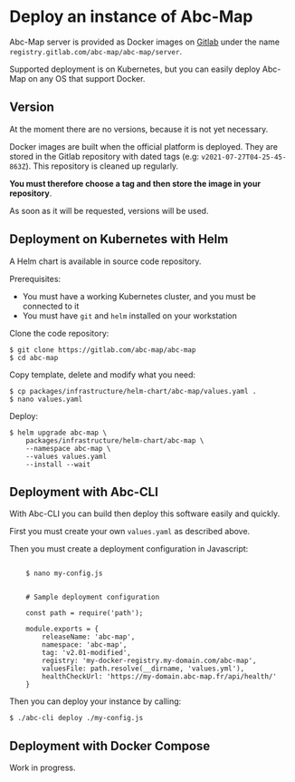 # Deploy an instance of Abc-Map

Abc-Map server is provided as Docker images on [Gitlab](https://gitlab.com/abc-map/abc-map/container_registry) 
under the name `registry.gitlab.com/abc-map/abc-map/server`.

Supported deployment is on Kubernetes, but you can easily deploy Abc-Map on any OS that support Docker.


## Version

At the moment there are no versions, because it is not yet necessary. 

Docker images are built when the official platform is deployed. They are stored in the Gitlab repository with dated tags
(e.g: `v2021-07-27T04-25-45-863Z`). This repository is cleaned up regularly.

**You must therefore choose a tag and then store the image in your repository**.  

As soon as it will be requested, versions will be used.


## Deployment on Kubernetes with Helm

A Helm chart is available in source code repository.  

Prerequisites:  
- You must have a working Kubernetes cluster, and you must be connected to it
- You must have `git` and `helm` installed on your workstation


Clone the code repository:  

    $ git clone https://gitlab.com/abc-map/abc-map
    $ cd abc-map


Copy template, delete and modify what you need:  

    $ cp packages/infrastructure/helm-chart/abc-map/values.yaml .
    $ nano values.yaml


Deploy:  
    
    $ helm upgrade abc-map \
        packages/infrastructure/helm-chart/abc-map \
        --namespace abc-map \
        --values values.yaml 
        --install --wait


## Deployment with Abc-CLI

With Abc-CLI you can build then deploy this software easily and quickly.   

First you must create your own `values.yaml` as described above.  

Then you must create a deployment configuration in Javascript:   
```
    
    $ nano my-config.js

    
    # Sample deployment configuration
    
    const path = require('path');
    
    module.exports = {
        releaseName: 'abc-map',
        namespace: 'abc-map',
        tag: 'v2.01-modified',
        registry: 'my-docker-registry.my-domain.com/abc-map',
        valuesFile: path.resolve(__dirname, 'values.yml'),
        healthCheckUrl: 'https://my-domain.abc-map.fr/api/health/'
    }
```

Then you can deploy your instance by calling:  

    $ ./abc-cli deploy ./my-config.js


## Deployment with Docker Compose

Work in progress.


